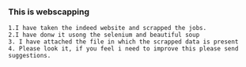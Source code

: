 ### This is webscapping 
    1.I have taken the indeed website and scrapped the jobs.
    2.I have donw it usong the selenium and beautiful soup
    3. I have attached the file in which the scrapped data is present 
    4. Please look it, if you feel i need to improve this please send suggestions.
